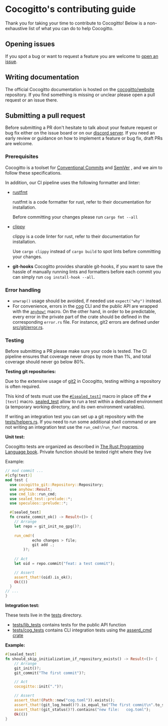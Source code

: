 # Cocogitto's contributing guide

Thank you for taking your time to contribute to Cocogitto! Below is a non-exhaustive list of what you can 
do to help Cocogitto.

## Opening issues

If you spot a bug or want to request a feature you are welcome to [open an issue](https://github.com/cocogitto/cocogitto/issues/new/choose).

## Writing documentation

The official Cocogitto documentation is hosted on the [cocogitto/website](https://github.com/cocogitto/website) repository. 
If you find something is missing or unclear please open a pull request or an issue there.

## Submitting a pull request

Before submitting a PR don't hesitate to talk about your feature request or bug fix either on the issue board or on 
our [discord server](https://discord.gg/951009223121195021).
If you need an early review or guidance on how to implement a feature or bug fix, draft PRs are welcome.

### Prerequisites

Cocogitto is a toolset for [Conventional Commits](https://www.conventionalcommits.org/en/v1.0.0/) and [SemVer](https://semver.org/)
, and we aim to follow these specifications.

In addition, our CI pipeline uses the following formatter and linter:

- [rustfmt](https://github.com/rust-lang/rustfmt)

  rustfmt is a code formatter for rust, refer to their documentation for installation.

  Before committing your changes please run `cargo fmt --all`

- [clippy](https://github.com/rust-lang/rust-clippy)

  clippy is a code linter for rust, refer to their documentation for installation.

  Use `cargo clippy` instead of `cargo build` to spot lints before committing your changes.

- **git-hooks**
  Cocogitto provides sharable git-hooks, if you want to save the hassle of manually running lints and formatters before
  each commit you can simply run `cog install-hook --all`.

### Error handling
* `unwrap()` usage should be avoided, if needed use `expect("why")` instead.
* For convenience, errors in the [cog](src/bin/cog.rs) CLI and the public API are wrapped with the 
  [`anyhow!`](https://docs.rs/anyhow/latest/anyhow/macro.anyhow.html) macro.
  On the other hand, in order to be predictable, every error in the private part of the crate should be defined 
  in the corresponding `error.rs` file. For instance, git2 errors are defined under [src/git/error.rs](src/git/error.rs). 

### Testing

Before submitting a PR please make sure your code is tested. The CI pipeline ensures that coverage never drops by more than 
1%, and total coverage should never go below 80%.

**Testing git repositories:**

Due to the extensive usage of [git2](https://crates.io/crates/git2) in Cocogitto,
testing withing a repository is often required.


This kind of tests must use the [`#[sealed_test]`](https://crates.io/crates/sealed_test)
macro in place off the `#[test]` macro. [sealed_test](https://crates.io/crates/sealed_test) allow to run a test
within a dedicated environment (a temporary working directory, and its own environment variables).

If writing an integration test you can set up a git repository with the [tests/helpers.rs](tests/helpers.rs).
If you need to run some additional shell command or are not writing an integration test use the `run_cmd!`/`run_fun!` macros.

**Unit test:**

Cocogitto tests are organized as described in [The Rust Programing Language book](https://doc.rust-lang.org/stable/book/ch11-03-test-organization.html). 
Private function should be tested right where they live 

Example:
```rust
// mod commit ... 
#[cfg(test)]
mod test {
  use cocogitto_git::Repository::Repository;
  use anyhow::Result;
  use cmd_lib::run_cmd;
  use sealed_test::prelude::*;
  use speculoos::prelude::*;

  #[sealed_test]
  fn create_commit_ok() -> Result<()> {
    // Arrange
    let repo = git_init_no_gpg()?;
    
    run_cmd!(
            echo changes > file;
            git add .;
        )?;
    
    // Act
    let oid = repo.commit("feat: a test commit");

    // Assert
    assert_that!(oid).is_ok();
    Ok(())
  }
// ... 
}
```

**Integration test:**

These tests live in the [tests](tests) directory.
- [tests/lib_tests](tests/lib_tests) contains tests for the public API function
- [tests/cog_tests](tests/cog_tests) contains CLI integration tests using the [asserd_cmd crate](https://crates.io/crates/assert_cmd)

**Example:**
```rust
#[sealed_test]
fn should_skip_initialization_if_repository_exists() -> Result<()> {
    // Arrange
    git_init()?;
    git_commit("The first commit")?;

    // Act
    cocogitto::init(".")?;

    // Assert
    assert_that!(Path::new("cog.toml")).exists();
    assert_that!(git_log_head()?).is_equal_to("The first commit\n".to_string());
    assert_that!(git_status()?).contains("new file:   cog.toml");
    Ok(())
}
```


